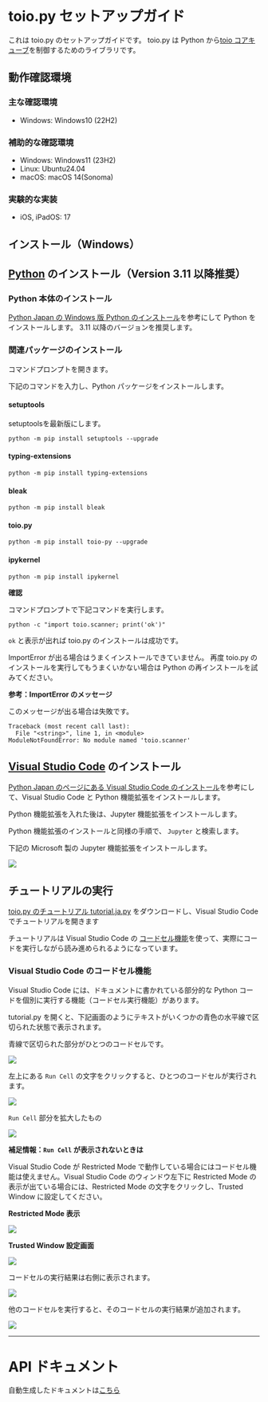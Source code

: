 # toio.py セットアップガイド

これは toio.py のセットアップガイドです。
toio.py は Python から[toio コアキューブ](https://toio.io/platform/cube/)を制御するためのライブラリです。

## 動作確認環境

### 主な確認環境

- Windows: Windows10 (22H2)

### 補助的な確認環境

- Windows: Windows11 (23H2)
- Linux: Ubuntu24.04
- macOS: macOS 14(Sonoma)

### 実験的な実装

- iOS, iPadOS: 17

## インストール（Windows）

## [Python](https://www.python.org/) のインストール（Version 3.11 以降推奨）

### Python 本体のインストール

[Python Japan の Windows 版 Python のインストール](https://www.python.jp/install/windows/install.html)を参考にして Python をインストールします。
3.11 以降のバージョンを推奨します。

### 関連パッケージのインストール

コマンドプロンプトを開きます。

下記のコマンドを入力し、Python パッケージをインストールします。

#### setuptools

setuptoolsを最新版にします。

```
python -m pip install setuptools --upgrade
```

#### typing-extensions

```
python -m pip install typing-extensions
```

#### bleak

```
python -m pip install bleak
```

#### toio.py

```
python -m pip install toio-py --upgrade
```

#### ipykernel

```
python -m pip install ipykernel
```


**確認**

コマンドプロンプトで下記コマンドを実行します。

```
python -c "import toio.scanner; print('ok')"
```

`ok` と表示が出れば toio.py のインストールは成功です。

ImportError が出る場合はうまくインストールできていません。
再度 toio.py のインストールを実行してもうまくいかない場合は
Python の再インストールを試みてください。

**参考：ImportError のメッセージ**

このメッセージが出る場合は失敗です。

```
Traceback (most recent call last):
  File "<string>", line 1, in <module>
ModuleNotFoundError: No module named 'toio.scanner'
```

## [Visual Studio Code](https://code.visualstudio.com/) のインストール

[Python Japan のページにある Visual Studio Code のインストール](https://www.python.jp/python_vscode/windows/setup/install_vscode.html)を参考にして、Visual Studio Code と Python 機能拡張をインストールします。

Python 機能拡張を入れた後は、Jupyter 機能拡張をインストールします。

Python 機能拡張のインストールと同様の手順で、 `Jupyter` と検索します。

下記の Microsoft 製の Jupyter 機能拡張をインストールします。

![](image/IMG-2022-12-08-13-58-34.png)

## チュートリアルの実行

[toio.py のチュートリアル tutorial.ja.py](https://github.com/toio/toio.py/releases/latest/download/tutorial.ja.py)
をダウンロードし、Visual Studio Code でチュートリアルを開きます

チュートリアルは Visual Studio Code の [コードセル機能](https://code.visualstudio.com/docs/python/jupyter-support-py#_jupyter-code-cell)を使って、実際にコードを実行しながら読み進められるようになっています。

### Visual Studio Code のコードセル機能

Visual Studio Code には、ドキュメントに書かれている部分的な Python コードを個別に実行する機能（コードセル実行機能）があります。

tutorial.py を開くと、下記画面のようにテキストがいくつかの青色の水平線で区切られた状態で表示されます。

青線で区切られた部分がひとつのコードセルです。

![](image/IMG-2022-12-16-14-16-29.png)

左上にある `Run Cell` の文字をクリックすると、ひとつのコードセルが実行されます。

![](image/IMG-2022-12-16-14-20-09.png)

`Run Cell` 部分を拡大したもの

![](image/IMG-2022-12-05-09-47-14.png)

**補足情報：`Run Cell` が表示されないときは**

Visual Studio Code が Restricted Mode で動作している場合にはコードセル機能は使えません。Visual Studio Code のウィンドウ左下に Restricted Mode の表示が出ている場合には、Restricted Mode の文字をクリックし、Trusted Window に設定してください。

**Restricted Mode 表示**

![](image/IMG-2022-12-05-09-46-13.png)

**Trusted Window 設定画面**

![](image/IMG-2022-12-05-09-53-08.png)

コードセルの実行結果は右側に表示されます。

![](image/IMG-2022-12-16-14-23-28.png)

他のコードセルを実行すると、そのコードセルの実行結果が追加されます。

![](image/IMG-2022-12-16-14-24-35.png)

---

# API ドキュメント

自動生成したドキュメントは[こちら](https://toio.github.io/toio.py/)
